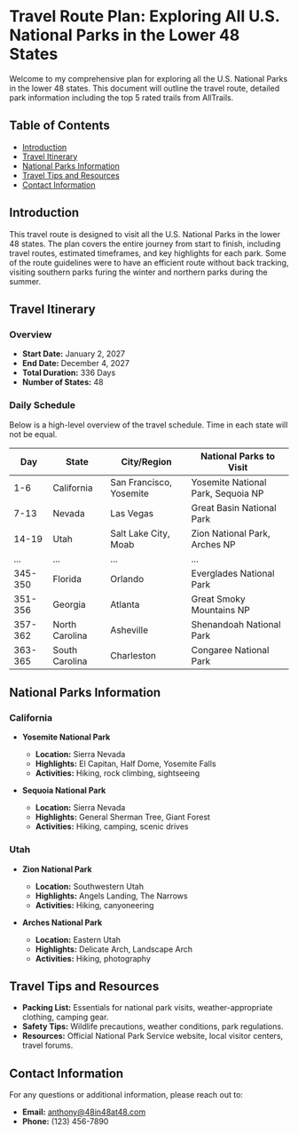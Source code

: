 # Travel Route Plan: Exploring All U.S. National Parks in the Lower 48 States

Welcome to my comprehensive plan for exploring all the U.S. National Parks in the lower 48 states. This document will outline the travel route, detailed park information including the top 5 rated trails from AllTrails.


## Table of Contents

- [Introduction](#introduction)
- [Travel Itinerary](#travel-itinerary)
- [National Parks Information](#national-parks-information)
- [Travel Tips and Resources](#travel-tips-and-resources)
- [Contact Information](#contact-information)

## Introduction

This travel route is designed to visit all the U.S. National Parks in the lower 48 states. The plan covers the entire journey from start to finish, including travel routes, estimated timeframes, and key highlights for each park.
Some of the route guidelines were to have an efficient route without back tracking, visiting southern parks furing the winter and northern parks during the summer.

## Travel Itinerary

### Overview

- **Start Date:** January 2, 2027
- **End Date:** December 4, 2027
- **Total Duration:** 336 Days
- **Number of States:** 48

### Daily Schedule

Below is a high-level overview of the travel schedule. Time in each state will not be equal. 

| **Day** | **State**        | **City/Region**                   | **National Parks to Visit**          |
|---------|------------------|----------------------------------|--------------------------------------|
| 1-6     | California        | San Francisco, Yosemite           | Yosemite National Park, Sequoia NP   |
| 7-13    | Nevada            | Las Vegas                         | Great Basin National Park            |
| 14-19   | Utah              | Salt Lake City, Moab              | Zion National Park, Arches NP        |
| ...     | ...              | ...                              | ...                                  |
| 345-350 | Florida           | Orlando                           | Everglades National Park             |
| 351-356 | Georgia           | Atlanta                           | Great Smoky Mountains NP             |
| 357-362 | North Carolina   | Asheville                         | Shenandoah National Park             |
| 363-365 | South Carolina   | Charleston                        | Congaree National Park               |

## National Parks Information

### California

- **Yosemite National Park**
  - **Location:** Sierra Nevada
  - **Highlights:** El Capitan, Half Dome, Yosemite Falls
  - **Activities:** Hiking, rock climbing, sightseeing

- **Sequoia National Park**
  - **Location:** Sierra Nevada
  - **Highlights:** General Sherman Tree, Giant Forest
  - **Activities:** Hiking, camping, scenic drives

### Utah

- **Zion National Park**
  - **Location:** Southwestern Utah
  - **Highlights:** Angels Landing, The Narrows
  - **Activities:** Hiking, canyoneering

- **Arches National Park**
  - **Location:** Eastern Utah
  - **Highlights:** Delicate Arch, Landscape Arch
  - **Activities:** Hiking, photography

## Travel Tips and Resources

- **Packing List:** Essentials for national park visits, weather-appropriate clothing, camping gear.
- **Safety Tips:** Wildlife precautions, weather conditions, park regulations.
- **Resources:** Official National Park Service website, local visitor centers, travel forums.

## Contact Information

For any questions or additional information, please reach out to:

- **Email:** [anthony@48in48at48.com](mailto:anthony@48in48at48.com)
- **Phone:** (123) 456-7890
